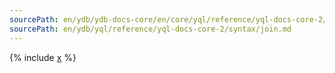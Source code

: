 ```yaml
---
sourcePath: en/ydb/ydb-docs-core/en/core/yql/reference/yql-docs-core-2/syntax/join.md
sourcePath: en/ydb/yql/reference/yql-docs-core-2/syntax/join.md
---
```



{% include [x](_includes/join.md) %}

